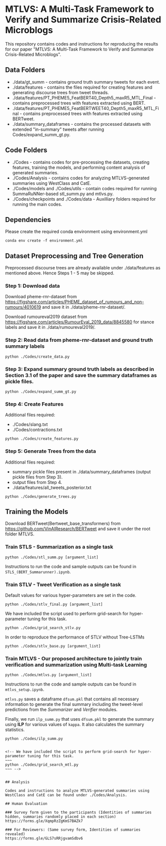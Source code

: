 # MTLVS: A Multi-Task Framework to Verify and Summarize Crisis-Related Microblogs

This repository contains codes and instructions for reproducing the results for our paper "MTLVS: A Multi-Task Framework to Verify and Summarize Crisis-Related Microblogs".

## Data Folders

  - ./data/gt_summ - contains ground truth summary tweets for each event.
  - ./data/features - contains the files required for creating features and generating discourse trees from tweet threads.
  - ./data/features/PT_PHEME5_FeatBERT40_Depth5_maxR5_MTL_Final - contains preprocessed trees with features extracted using BERT.
  - ./data/features/PT_PHEME5_FeatBERTWEET40_Depth5_maxR5_MTL_Final - contains preprocessed trees with features extracted using BERTweet.
  - ./data/summary_dataframes - contains the processed datasets with extended "in-summary" tweets after running Codes/expand_summ_gt.py.

## Code Folders

  - ./Codes - contains codes for pre-processing the datasets, creating features, training the models, and performing content analysis of generated summaries.
  - ./Codes/Analysis - contains codes for analyzing MTLVS-generated summaries using WestClass and CatE.
  - ./Codes/models and ./Codes/utils - contain codes required for running SummaRuNNer-based stl_summ.py and mtlvs.py.
  - ./Codes/checkpoints and ./Codes/data - Auxilliary folders required for running the main codes.

## Dependencies

Please create the required conda environment using environment.yml
~~~
conda env create -f environment.yml
~~~

## Dataset Preprocessing and Tree Generation

Preprocessed discourse trees are already available under ./data/features as mentioned above. 
Hence Steps 1 - 5 may be skipped.

### Step 1: Download data ###

Download pheme-rnr-dataset from https://figshare.com/articles/PHEME_dataset_of_rumours_and_non-rumours/4010619 and save it in ./data/pheme-rnr-dataset/.  

Download rumoureval2019 dataset from https://figshare.com/articles/RumourEval_2019_data/8845580 for stance labels and save it in ./data/rumoureval2019/. 

### Step 2: Read data from pheme-rnr-dataset and ground truth summary labels ###
~~~
python ./Codes/create_data.py
~~~

### Step 3: Expand summary ground truth labels as described in Section 3.1 of the paper and save the summary dataframes as pickle files. ###
~~~
python ./Codes/expand_summ_gt.py
~~~

### Step 4: Create Features ###
Additional files required: 
  - ./Codes/slang.txt 
  - ./Codes/contractions.txt 
~~~
python ./Codes/create_features.py
~~~

### Step 5: Generate Trees from the data ###
Additional files required: 
  - summary pickle files present in ./data/summary_dataframes (output pickle files from Step 3).
  - output files from Step 4.
  - ./data/features/all_tweets_posterior.txt
~~~
python ./Codes/generate_trees.py
~~~


## Training the Models

Download BERTweet(Bertweet_base_transformers) from https://github.com/VinAIResearch/BERTweet and save it under the root folder MTLVS. 

### Train STLS - Summarization as a single task ###
~~~
python ./Codes/stl_summ.py [argument_list]
~~~
Instructions to run the code and sample outputs can be found in ``STLS_(BERT_Summarunner).ipynb``.

### Train STLV - Tweet Verification as a single task ###
Default values for various hyper-parameters are set in the code.
  
~~~
python ./Codes/stlv_final.py [argument_list]
~~~

We have included the script used to perform grid-search for hyper-parameter tuning for this task.
~~~
python ./Codes/grid_search_stlv.py
~~~

In order to reproduce the performance of STLV without Tree-LSTMs
~~~
python ./Codes/stlv_base.py [argument_list]
~~~

### Train MTLVS - Our proposed architecture to jointly train verification and summarization using Multi-task Learning ###
~~~
python ./Codes/mtlvs.py [argument_list]
~~~
Instructions to run the code and sample outputs can be found in ``mtlvs_setup.ipynb``.

``mtlvs.py`` saves a dataframe ``dfsum.pkl`` that contains all necessary information to generate the final summary including the tweet-level predictions from the <i>Summarizer</i> and <i>Verifier</i> modules.

Finally, we run ``ilp_summ.py`` that uses ``dfsum.pkl`` to generate the summary using <b>ILP</b> for various values of ``kappa``. It also calculates the summary statistics.
~~~
python ./Codes/ilp_summ.py
~~~

```

<!-- We have included the script to perform grid-search for hyper-parameter tuning for this task.
~~~
python ./Codes/grid_search_mtl.py
~~~ -->


## Analysis

Codes and instructions to analyze MTLVS-generated summaries using WestClass and CatE can be found under ./Codes/Analysis.

## Human Evaluation

### Survey form given to the participants (Identities of summaries hidden, summaries randomly placed in each section)
https://forms.gle/XqmpRzZgKmS7BAZk7

### For Reviewers: (Same survey form, Identities of summaries revealed)
https://forms.gle/GLS7sRRjgvamSdbv6
